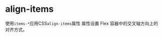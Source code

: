 # align-items

使用`items-*`应用CSS`align-items`属性 属性设置 Flex 容器中的交叉轴方向上的对齐方式。

<script setup>
  const alignItemsJson = [
    'items-center',
    'items-start',
    'items-end',
    'items-baseline',
    'items-stretch',
  ]
</script>

<template v-for="item in alignItemsJson">
  <h3>{{item}}</h3>
  <Example class="p-0">
    <div :class="item" class="flex h-48 gap-2 -bg-slate-200" >
      <div v-for="index in 5" class="bg-primary -flex-grow -flex -items-center -justify-center" :style="{'min-height': index * 20 + 'px'}">
        <div class="text-canvas">{{index}}</div>
      </div>
    </div>
  </Example>
</template>

